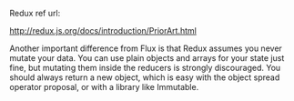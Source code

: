 Redux ref url:

http://redux.js.org/docs/introduction/PriorArt.html

Another important difference from Flux is that Redux assumes you never mutate your data. You can use plain objects and arrays for your state just fine, but mutating them inside the reducers is strongly discouraged. You should always return a new object, which is easy with the object spread operator proposal, or with a library like Immutable.
